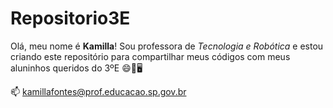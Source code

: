 # Repositorio3E

Olá, meu nome é **Kamilla**! Sou professora de _Tecnologia e Robótica_ e estou criando este repositório para compartilhar meus códigos com meus aluninhos queridos do 3ºE 😄📘🖥️

📫 kamillafontes@prof.educacao.sp.gov.br
